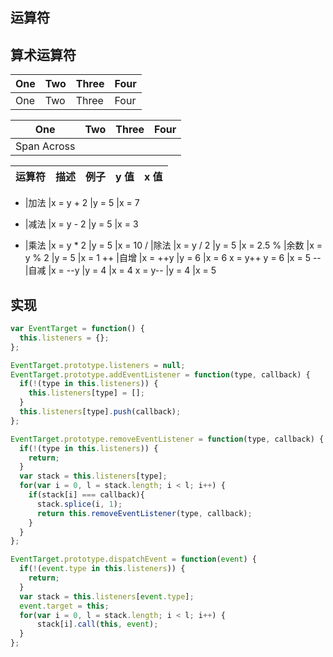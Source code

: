 ## 运算符


## 算术运算符

| One     | Two        | Three   | Four          | 
| ------------- |-------------| ---------| ------------- |
| One                | Two               | Three          | Four                |

| One     | Two        | Three   | Four          | 
| ------------- |-------------| ---------| ------------- |
| Span Across ||||

运算符 |描述  |例子  |y 值 |x 值 
------------ | ------------- | ------------- | ------------- | -------------

+ |加法  |x = y + 2 |y = 5 |x = 7 
- |减法  |x = y - 2 |y = 5 |x = 3 
* |乘法  |x = y * 2 |y = 5 |x = 10 
/ |除法  |x = y / 2 |y = 5 |x = 2.5 
% |余数  |x = y % 2 |y = 5 |x = 1 
++  |自增  |x = ++y |y = 6 |x = 6 
x = y++ y = 6 |x = 5 
--  |自减  |x = --y |y = 4 |x = 4 
x = y-- |y = 4 |x = 5

## 实现
```javascript
var EventTarget = function() {
  this.listeners = {};
};

EventTarget.prototype.listeners = null;
EventTarget.prototype.addEventListener = function(type, callback) {
  if(!(type in this.listeners)) {
    this.listeners[type] = [];
  }
  this.listeners[type].push(callback);
};

EventTarget.prototype.removeEventListener = function(type, callback) {
  if(!(type in this.listeners)) {
    return;
  }
  var stack = this.listeners[type];
  for(var i = 0, l = stack.length; i < l; i++) {
    if(stack[i] === callback){
      stack.splice(i, 1);
      return this.removeEventListener(type, callback);
    }
  }
};

EventTarget.prototype.dispatchEvent = function(event) {
  if(!(event.type in this.listeners)) {
    return;
  }
  var stack = this.listeners[event.type];
  event.target = this;
  for(var i = 0, l = stack.length; i < l; i++) {
      stack[i].call(this, event);
  }
};
```

